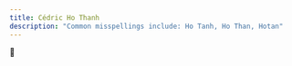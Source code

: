 ```yaml
---
title: Cédric Ho Thanh
description: "Common misspellings include: Ho Tanh, Ho Than, Hotan"
---
```


:wave:
